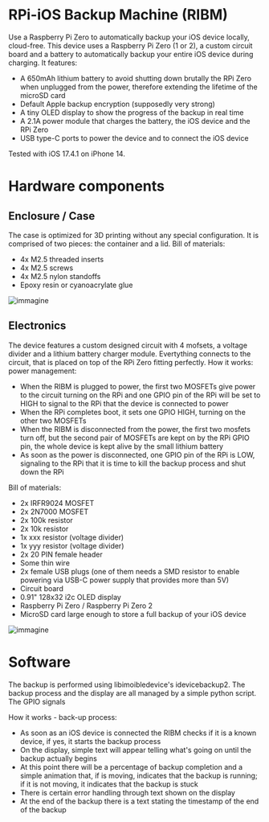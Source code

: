 # RPi-iOS Backup Machine (RIBM)
Use a Raspberry Pi Zero to automatically backup your iOS device locally, cloud-free.
This device uses a Raspberry Pi Zero (1 or 2), a custom circuit board and a battery to automatically backup your entire iOS device during charging.
It features:
 - A 650mAh lithium battery to avoid shutting down brutally the RPi Zero when unplugged from the power, therefore extending the lifetime of the microSD card
 - Default Apple backup encryption (supposedly very strong)
 - A tiny OLED display to show the progress of the backup in real time
 - A 2.1A power module that charges the battery, the iOS device and the RPi Zero
 - USB type-C ports to power the device and to connect the iOS device

Tested with iOS 17.4.1 on iPhone 14.

# Hardware components
## Enclosure / Case
The case is optimized for 3D printing without any special configuration. It is comprised of two pieces: the container and a lid.
Bill of materials:
 - 4x M2.5 threaded inserts
 - 4x M2.5 screws
 - 4x M2.5 nylon standoffs
 - Epoxy resin or cyanoacrylate glue

![immagine](https://github.com/giovi321/rpi-ios-backup-machine/assets/6443515/9f952f51-1de0-4623-a86d-08f3c7d90ea5)

## Electronics
The device features a custom designed circuit with 4 mofsets, a voltage divider and a lithium battery charger module.
Evertything connects to the circuit, that is placed on top of the RPi Zero fitting perfectly.
How it works: power management:
 - When the RIBM is plugged to power, the first two MOSFETs give power to the circuit turning on the RPi and one GPIO pin of the RPi will be set to HIGH to signal to the RPi that the device is connected to power
 - When the RPi completes boot, it sets one GPIO HIGH, turning on the other two MOSFETs
 - When the RIBM is disconnected from the power, the first two mosfets turn off, but the second pair of MOSFETs are kept on by the RPi GPIO pin, the whole device is kept alive by the small lithium battery
 - As soon as the power is disconnected, one GPIO pin of the RPi is LOW, signaling to the RPi that it is time to kill the backup process and shut down the RPi

Bill of materials:
 - 2x IRFR9024 MOSFET
 - 2x 2N7000 MOSFET
 - 2x 100k resistor
 - 2x 10k resistor
 - 1x xxx resistor (voltage divider)
 - 1x yyy resistor (voltage divider)
 - 2x 20 PIN female header
 - Some thin wire
 - 2x female USB plugs (one of them needs a SMD resistor to enable powering via USB-C power supply that provides more than 5V)
 - Circuit board
 - 0.91" 128x32 i2c OLED display
 - Raspberry Pi Zero / Raspberry Pi Zero 2
 - MicroSD card large enough to store a full backup of your iOS device

![immagine](https://github.com/giovi321/rpi-ios-backup-machine/assets/6443515/2c802494-e9c2-49bf-b19f-a2cdf4a6c33f)


# Software
The backup is performed using libimoibledevice's idevicebackup2.
The backup process and the display are all managed by a simple python script.
The GPIO signals 

How it works - back-up process:
 - As soon as an iOS device is connected the RIBM checks if it is a known device, if yes, it starts the backup process
 - On the display, simple text will appear telling what's going on until the backup actually begins
 - At this point there will be a percentage of backup completion and a simple animation that, if is moving, indicates that the backup is running; if it is not moving, it indicates that the backup is stuck
 - There is certain error handling through text shown on the display
 - At the end of the backup there is a text stating the timestamp of the end of the backup

